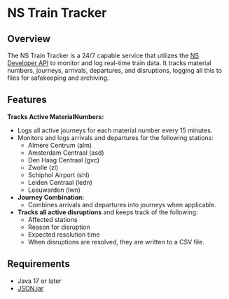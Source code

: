# NS Train Tracker

## Overview

The NS Train Tracker is a 24/7 capable service that utilizes the [NS Developer API](https://apiportal.ns.nl/) to monitor and log real-time train data.
It tracks material numbers, journeys, arrivals, departures, and disruptions, logging all this to files for safekeeping and archiving.

## Features

**Tracks Active MaterialNumbers:**
- Logs all active journeys for each material number every 15 minutes.
- Monitors and logs arrivals and departures for the following stations:
  - Almere Centrum (alm)
  - Amsterdam Centraal (asd)
  - Den Haag Centraal (gvc)
  - Zwolle (zl)
  - Schiphol Airport (shl)
  - Leiden Centraal (ledn)
  - Leeuwarden (lwn)
- **Journey Combination:**
  - Combines arrivals and departures into journeys when applicable.
- **Tracks all active disruptions** and keeps track of the following:
  - Affected stations
  - Reason for disruption
  - Expected resolution time
  - When disruptions are resolved, they are written to a CSV file.

## Requirements
- Java 17 or later
- [JSON.jar](https://repo1.maven.org/maven2/org/json/json/20250107/json-20250107-javadoc.jar)
